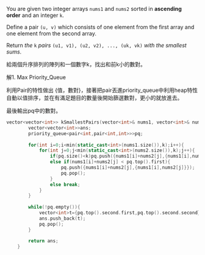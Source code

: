 You are given two integer arrays `nums1` and `nums2` sorted in **ascending order** and an integer `k`.

Define a pair `(u, v)` which consists of one element from the first array and one element from the second array.

Return _the_ `k` _pairs_ `(u1, v1), (u2, v2), ..., (uk, vk)` _with the smallest sums_.

給兩個升序排列的陣列和一個數字k，找出和前k小的數對。

解1.  Max Priority_Queue

利用Pair的特性做出 {值，數對}，接著把pair丟進priority_queue中利用heap特性自動以值排序，並在有滿足題目的數量後開始篩選數對，更小的就放進去。

最後輸出pq中的數對。

```cpp
vector<vector<int>> kSmallestPairs(vector<int>& nums1, vector<int>& nums2, int k) {
        vector<vector<int>>ans;
        priority_queue<pair<int,pair<int,int>>>pq;
        
        for(int i=0;i<min(static_cast<int>(nums1.size()),k);i++){
            for(int j=0;j<min(static_cast<int>(nums2.size()),k);j++){
                if(pq.size()<k)pq.push({nums1[i]+nums2[j],{nums1[i],nums2[j]}});
                else if(nums1[i]+nums2[j] < pq.top().first){
                    pq.push({nums1[i]+nums2[j],{nums1[i],nums2[j]}});
                    pq.pop();
                }
                else break;
            }
        }
       
        while(!pq.empty()){
            vector<int>t={pq.top().second.first,pq.top().second.second};
            ans.push_back(t);
            pq.pop();
        }
        
        return ans;
    }
    
```

